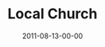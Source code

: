 ---
layout: message
category: message
series: "Collide"
title: "Local Church"
date: 2011-08-13-00-00
message_id: 687
audio: "http://s3.amazonaws.com/crossroads-media/media/legacy/mp3/collide_01.mp3"
audio-duration: "53:51"
program: "http://s3.amazonaws.com/crossroads-media/media/legacy/documents/08_13-14_11Program.pdf"
description: "Mosa Sono talks about the powerful things that can happen when the Church collides with God's intentions."
video: "https://s3.amazonaws.com/crossroadsvideomessages/collide_01.mp4"
video-duration: "53:58"
video-image: "http://s3.amazonaws.com/crossroads-media/images/legacy/content/collide01_still.jpg"
explicit: false
---
